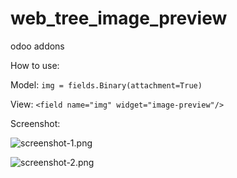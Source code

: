 # web_tree_image_preview
odoo addons

How to use:

Model:
```img = fields.Binary(attachment=True)```


View:
```<field name="img" widget="image-preview"/>```

Screenshot:

![screenshot-1.png](static/description/screenshot-1.png)

![screenshot-2.png](static/description/screenshot-2.png)
